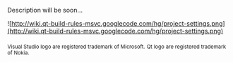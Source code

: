 Description will be soon…

![http://wiki.qt-build-rules-msvc.googlecode.com/hg/project-settings.png](http://wiki.qt-build-rules-msvc.googlecode.com/hg/project-settings.png)






<sub>Visual Studio logo are registered trademark of Microsoft.</sub>
<sub>Qt logo are registered trademark of Nokia.</sub>